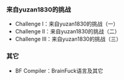 ### 来自yuzan1830的挑战
- Challenge I：来自yuzan1830的挑战（一）
- Challenge II：来自yuzan1830的挑战（二）
- Challenge III：来自yuzan1830的挑战（三）

### 其它
- BF Compiler：BrainFuck语言及其它

